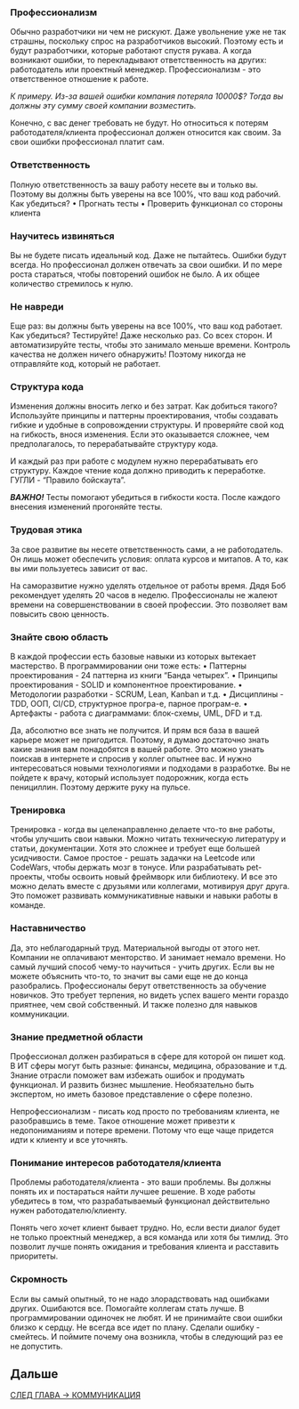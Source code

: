 ### Профессионализм
Обычно разработчики ни чем не рискуют.
Даже увольнение уже не так страшны, поскольку спрос на разработчиков высокий.
Поэтому есть и будут разработчики, которые работают спустя рукава.
А когда возникают ошибки, то перекладывают ответственность на других: работодатель или проектный менеджер.
Профессионализм - это ответственное отношение к работе.

*К примеру.
Из-за вашей ошибки компания потеряла 10000$?  Тогда вы должны эту сумму своей компании возместить.*

Конечно, с вас денег требовать не будут. Но относиться к потерям работодателя/клиента профессионал должен относится как своим.
За свои ошибки профессионал платит сам.

### Ответственность
Полную ответственность за вашу работу несете вы и только вы.
Поэтому вы должны быть уверены на все 100%, что ваш код рабочий.
Как убедиться?
 • Прогнать тесты
 • Проверить функционал со стороны клиента

### Научитесь извиняться
Вы не будете писать идеальный код.
Даже не пытайтесь. Ошибки будут всегда. Но профессионал должен отвечать за свои ошибки. 
И по мере роста стараться, чтобы повторений ошибок не было. А их общее количество стремилось к нулю.

### Не навреди
Еще раз: вы должны быть уверены на все 100%, что ваш код работает.
Как убедиться?
Тестируйте! Даже несколько раз. Со всех сторон.
И автоматизируйте тесты, чтобы это занимало меньше времени.
Контроль качества не должен ничего обнаружить! Поэтому никогда не отправляйте код, который не работает.

### Структура кода
Изменения должны вносить легко и без затрат. 
Как добиться такого?
Используйте принципы и паттерны проектирования, чтобы создавать гибкие и удобные в сопровождении структуры. 
И проверяйте свой код на гибкость, внося изменения. 
Если это оказывается сложнее, чем предполагалось, то перерабатывайте структуру кода.

И каждый раз при работе с модулем нужно перерабатывать его структуру.
Каждое чтение кода должно приводить к переработке. ГУГЛИ - “Правило бойскаута”.

***ВАЖНО!***
Тесты помогают убедиться в гибкости коста. После каждого внесения изменений прогоняйте тесты.

### Трудовая этика
За свое развитие вы несете ответственность сами, а не работодатель.
Он лишь может обеспечить условия: оплата курсов и митапов.
А то, как вы ими пользуетесь зависит от вас.

На саморазвитие нужно уделять отдельное от работы время. 
Дядя Боб рекомендует уделять 20 часов в неделю. Профессионалы не жалеют времени на совершенствовании в своей профессии.
Это позволяет вам повысить свою ценность.

### Знайте свою область
В каждой профессии есть базовые навыки из которых вытекает мастерство.
В программировании они тоже есть:
 • Паттерны проектирования - 24 паттерна из книги “Банда четырех”.
 • Принципы проектирования - SOLID и компонентное проектирование.
 • Методологии разработки - SCRUM, Lean, Kanban и т.д.
 • Дисциплины - TDD, ООП, CI/CD, структурное програ-е, парное програм-е.
 • Артефакты - работа с диаграммами: блок-схемы, UML, DFD и т.д.

Да, абсолютно все знать не получится. И прям вся база в вашей карьере может не пригодится.
Поэтому, я думаю достаточно знать какие знания вам понадобятся в вашей работе.
Это можно узнать поискав в интернете и спросив у коллег опытнее вас.
И нужно интересоваться новыми технологиями и подходами в разработке.
Вы не пойдете к врачу, который использует подорожник, когда есть пенициллин.
Поэтому держите руку на пульсе.

### Тренировка
Тренировка - когда вы целенаправленно делаете что-то вне работы, чтобы улучшить свои навыки.
Можно читать техническую литературу и статьи, документации. 
Хотя это сложнее и требует еще большей усидчивости.
Самое простое - решать задачки на Leetcode или CodeWars, чтобы держать мозг в тонусе.
Или разрабатывать pet-проекты, чтобы освоить новый фреймворк или библиотеку.
И все это можно делать вместе с друзьями или коллегами, мотивируя друг друга.
Это поможет развивать коммуникативные навыки и навыки работы в команде.

### Наставничество
Да, это неблагодарный труд. Материальной выгоды от этого нет.
Компании не оплачивают менторство. И занимает немало времени.
Но самый лучший способ чему-то научиться - учить других.
Если вы не можете объяснить что-то, то значит вы сами еще не до конца разобрались.
Профессионалы берут ответственность за обучение новичков.
Это требует терпения, но видеть успех вашего менти гораздо приятнее, чем свой собственный.
И также полезно для навыков коммуникации.

### Знание предметной области
Профессионал должен разбираться в сфере для которой он пишет код.
В ИТ сферы могут быть разные: финансы, медицина, образование и т.д.
Знание отрасли поможет вам избежать ошибок и продумать функционал. И развить бизнес мышление.
Необязательно быть экспертом, но иметь базовое представление о сфере полезно. 

Непрофессионализм - писать код просто по требованиям клиента, не разобравшись в теме.
Такое отношение может привезти к недопониманиям и потере времени.
Потому что еще чаще придется идти к клиенту и все уточнять.

### Понимание интересов работодателя/клиента
Проблемы работодателя/клиента - это ваши проблемы.
Вы должны понять их и постараться найти лучшее решение.
В ходе работы убедитесь в том, что разрабатываемый функционал действительно нужен работодателю/клиенту.

Понять чего хочет клиент бывает трудно.
Но, если вести диалог будет не только проектный менеджер, а вся команда или хотя бы тимлид.
Это позволит лучше понять ожидания и требования клиента и расставить приоритеты.

### Скромность
Если вы самый опытный, то
не надо злорадствовать над ошибками других. Ошибаются все. Помогайте коллегам стать лучше. В программировании одиночек не любят. 
И не принимайте свои ошибки близко к сердцу. Не всегда все идет по плану.
Сделали ошибку - смейтесь. И поймите почему она возникла, чтобы в следующий раз ее не допустить.

## Дальше
[СЛЕД ГЛАВА -> КОММУНИКАЦИЯ](https://github.com/Kunerkhan/clean_code_notes/edit/master/%D0%98%D0%B4%D0%B5%D0%B0%D0%BB%D1%8C%D0%BD%D1%8B%D0%B9_%D0%BF%D1%80%D0%BE%D0%B3%D1%80%D0%B0%D0%BC%D0%BC%D0%B8%D1%81%D1%82/%D0%9F%D1%80%D0%BE%D1%84%D0%B5%D1%81%D1%81%D0%B8%D0%BE%D0%BD%D0%B0%D0%BB%D0%B8%D0%B7%D0%BC.md)

